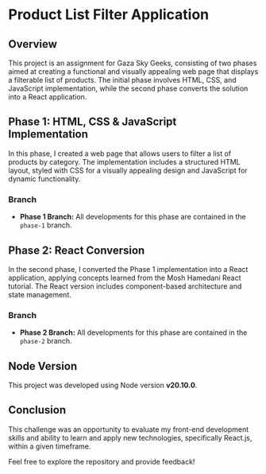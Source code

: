 # Product List Filter Application

## Overview
This project is an assignment for Gaza Sky Geeks, consisting of two phases aimed at creating a functional and visually appealing web page that displays a filterable list of products. The initial phase involves HTML, CSS, and JavaScript implementation, while the second phase converts the solution into a React application.

## Phase 1: HTML, CSS & JavaScript Implementation
In this phase, I created a web page that allows users to filter a list of products by category. The implementation includes a structured HTML layout, styled with CSS for a visually appealing design and JavaScript for dynamic functionality.

### Branch
- **Phase 1 Branch:** All developments for this phase are contained in the `phase-1` branch.

## Phase 2: React Conversion
In the second phase, I converted the Phase 1 implementation into a React application, applying concepts learned from the Mosh Hamedani React tutorial. The React version includes component-based architecture and state management.

### Branch
- **Phase 2 Branch:** All developments for this phase are contained in the `phase-2` branch.

## Node Version
This project was developed using Node version **v20.10.0**.

## Conclusion
This challenge was an opportunity to evaluate my front-end development skills and ability to learn and apply new technologies, specifically React.js, within a given timeframe.

Feel free to explore the repository and provide feedback!

